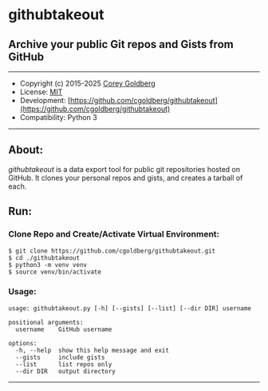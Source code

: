 # githubtakeout

## Archive your public Git repos and Gists from GitHub

---

- Copyright (c) 2015-2025 [Corey Goldberg](https://github.com/cgoldberg)
- License: [MIT](https://opensource.org/licenses/MIT)
- Development: [https://github.com/cgoldberg/githubtakeout](https://github.com/cgoldberg/githubtakeout)
- Compatibility: Python 3

----

## About:

_githubtakeout_ is a data export tool for public git repositories hosted on GitHub.
It clones your personal repos and gists, and creates a tarball of each.

## Run:

### Clone Repo and Create/Activate Virtual Environment:

```
$ git clone https://github.com/cgoldberg/githubtakeout.git
$ cd ./githubtakeout
$ python3 -m venv venv
$ source venv/bin/activate
```

### Usage:

```
usage: githubtakeout.py [-h] [--gists] [--list] [--dir DIR] username

positional arguments:
  username    GitHub username

options:
  -h, --help  show this help message and exit
  --gists     include gists
  --list      list repos only
  --dir DIR   output directory
```

----
